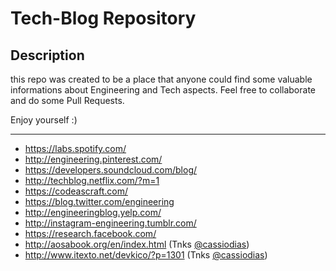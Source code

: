 # Tech-Blog Repository
## Description

this repo was created to be a place that anyone could find some valuable informations about Engineering and Tech aspects.  Feel free to collaborate and do some Pull Requests.  

Enjoy yourself :)

---


* https://labs.spotify.com/
* http://engineering.pinterest.com/
* https://developers.soundcloud.com/blog/
* http://techblog.netflix.com/?m=1
* https://codeascraft.com/
* https://blog.twitter.com/engineering
* http://engineeringblog.yelp.com/
* http://instagram-engineering.tumblr.com/
* https://research.facebook.com/
* http://aosabook.org/en/index.html (Tnks [@cassiodias](http://github.com/cassiodias))
* http://www.itexto.net/devkico/?p=1301 (Tnks [@cassiodias](http://github.com/cassiodias))
